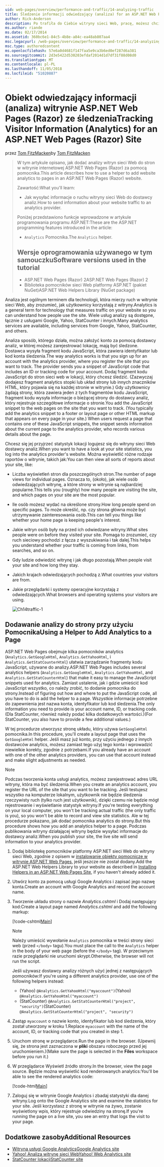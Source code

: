 ```yaml
---
uid: web-pages/overview/performance-and-traffic/14-analyzing-traffic
title: Śledzenie informacji odwiedzający (analiza) for an ASP.NET Web Pages (Razor) lokacji | Dokumentacja firmy Microsoft
author: Rick-Anderson
description: Po trafiła do Ciebie witryny sieci Web, pracę, możesz chcieć analizowanie ruchu witryny sieci Web.
ms.author: riande
ms.date: 02/17/2014
ms.assetid: 360bc6e1-84c5-4b8e-a84c-ea48ab807aa4
msc.legacyurl: /web-pages/overview/performance-and-traffic/14-analyzing-traffic
msc.type: authoredcontent
ms.openlocfilehash: 57e6a0d4681f147faa5e9ca3b6ed0ef287d6a381
ms.sourcegitcommit: 2d3e5422d530203efdaf2014d1d7df31f88d08d0
ms.translationtype: MT
ms.contentlocale: pl-PL
ms.lasthandoff: 11/05/2018
ms.locfileid: "51020887"
---
```

<a name="tracking-visitor-information-analytics-for-an-aspnet-web-pages-razor-site"></a><span data-ttu-id="9b01a-103">Obiekt odwiedzający informacji (analiza) witrynie ASP.NET Web Pages (Razor) ze śledzenia</span><span class="sxs-lookup"><span data-stu-id="9b01a-103">Tracking Visitor Information (Analytics) for an ASP.NET Web Pages (Razor) Site</span></span>
====================
<span data-ttu-id="9b01a-104">przez [Tom FitzMacken](https://github.com/tfitzmac)</span><span class="sxs-lookup"><span data-stu-id="9b01a-104">by [Tom FitzMacken](https://github.com/tfitzmac)</span></span>

> <span data-ttu-id="9b01a-105">W tym artykule opisano, jak dodać analizy witryn sieci Web do stron w witrynie internetowej ASP.NET Web Pages (Razor) za pomocą pomocnika.</span><span class="sxs-lookup"><span data-stu-id="9b01a-105">This article describes how to use a helper to add website analytics to pages in an ASP.NET Web Pages (Razor) website.</span></span>
> 
> <span data-ttu-id="9b01a-106">Zawartość:</span><span class="sxs-lookup"><span data-stu-id="9b01a-106">What you'll learn:</span></span>
> 
> - <span data-ttu-id="9b01a-107">Jak wysyłać informacje o ruchu witryny sieci Web do dostawcy analiz.</span><span class="sxs-lookup"><span data-stu-id="9b01a-107">How to send information about your website traffic to an analytics provider.</span></span>
> 
> <span data-ttu-id="9b01a-108">Poniżej przedstawiono funkcje wprowadzone w artykule programowania programu ASP.NET:</span><span class="sxs-lookup"><span data-stu-id="9b01a-108">These are the ASP.NET programming features introduced in the article:</span></span>
> 
> - <span data-ttu-id="9b01a-109">`Analytics` Pomocnika.</span><span class="sxs-lookup"><span data-stu-id="9b01a-109">The `Analytics` helper.</span></span>
>   
> 
> ## <a name="software-versions-used-in-the-tutorial"></a><span data-ttu-id="9b01a-110">Wersje oprogramowania używanego w tym samouczku</span><span class="sxs-lookup"><span data-stu-id="9b01a-110">Software versions used in the tutorial</span></span>
> 
> 
> - <span data-ttu-id="9b01a-111">ASP.NET Web Pages (Razor) 2</span><span class="sxs-lookup"><span data-stu-id="9b01a-111">ASP.NET Web Pages (Razor) 2</span></span>
> - <span data-ttu-id="9b01a-112">Biblioteka pomocników sieci Web platformy ASP.NET (pakiet NuGet)</span><span class="sxs-lookup"><span data-stu-id="9b01a-112">ASP.NET Web Helpers Library (NuGet package)</span></span>


<span data-ttu-id="9b01a-113">Analiza jest ogólnym terminem dla technologii, która mierzy ruch w witrynie sieci Web, aby zrozumieć, jak użytkownicy korzystają z witryny.</span><span class="sxs-lookup"><span data-stu-id="9b01a-113">Analytics is a general term for technology that measures traffic on your website so you can understand how people use the site.</span></span> <span data-ttu-id="9b01a-114">Wiele usług analizy są dostępne, łącznie z usługami Google, Yahoo, StatCounter i innych.</span><span class="sxs-lookup"><span data-stu-id="9b01a-114">Many analytics services are available, including services from Google, Yahoo, StatCounter, and others.</span></span>

<span data-ttu-id="9b01a-115">Analiza sposób, którego działa, można założyć konto za pomocą dostawcy analiz, w której możesz zarejestrować lokację, mają być śledzone. Dostawca wysyła fragment kodu JavaScript, która zawiera identyfikator lub kod konta śledzenia.</span><span class="sxs-lookup"><span data-stu-id="9b01a-115">The way analytics works is that you sign up for an account with the analytics provider, where you register the site that you want to track. The provider sends you a snippet of JavaScript code that includes an ID or tracking code for your account.</span></span> <span data-ttu-id="9b01a-116">Dodaj fragment kodu JavaScript do stron sieci web w lokacji, który chcesz śledzić. (Zazwyczaj dodajesz fragment analytics stopki lub układ strony lub innych znaczników HTML, który pojawia się na każdej stronie w witrynie.) Gdy użytkownicy żądają strony, która zawiera jeden z tych fragmentów kodu JavaScript, fragment kodu wysyła informacje o bieżącej strony do dostawcy analiz, który rejestruje szczegółowe informacje o stronie.</span><span class="sxs-lookup"><span data-stu-id="9b01a-116">You add the JavaScript snippet to the web pages on the site that you want to track. (You typically add the analytics snippet to a footer or layout page or other HTML markup that appears on every page in your site.) When users request a page that contains one of these JavaScript snippets, the snippet sends information about the current page to the analytics provider, who records various details about the page.</span></span>

<span data-ttu-id="9b01a-117">Chcesz się jej przyjrzeć statystyk lokacji logujesz się do witryny sieci Web dostawcy analiz.</span><span class="sxs-lookup"><span data-stu-id="9b01a-117">When you want to have a look at your site statistics, you log into the analytics provider's website.</span></span> <span data-ttu-id="9b01a-118">Można wyświetlić różne rodzaje raportów o witrynie, takich jak:</span><span class="sxs-lookup"><span data-stu-id="9b01a-118">You can then view all sorts of reports about your site, like:</span></span>

- <span data-ttu-id="9b01a-119">Liczba wyświetleń stron dla poszczególnych stron.</span><span class="sxs-lookup"><span data-stu-id="9b01a-119">The number of page views for individual pages.</span></span> <span data-ttu-id="9b01a-120">Oznacza to, (około), jak wiele osób odwiedzających witrynę, a które strony w witrynie są najbardziej popularne.</span><span class="sxs-lookup"><span data-stu-id="9b01a-120">This tells you (roughly) how many people are visiting the site, and which pages on your site are the most popular.</span></span>
- <span data-ttu-id="9b01a-121">Ile osób możesz wydać na określone strony.</span><span class="sxs-lookup"><span data-stu-id="9b01a-121">How long people spend on specific pages.</span></span> <span data-ttu-id="9b01a-122">To może określić, np. czy strona główna może być utrzymywanie zainteresowania osób.</span><span class="sxs-lookup"><span data-stu-id="9b01a-122">This can tell you things like whether your home page is keeping people's interest.</span></span>
- <span data-ttu-id="9b01a-123">Jakie witryn osób były na przed ich odwiedzane witryny.</span><span class="sxs-lookup"><span data-stu-id="9b01a-123">What sites people were on before they visited your site.</span></span> <span data-ttu-id="9b01a-124">Pomaga to zrozumieć, czy ruch sieciowy pochodzi z łącza z wyszukiwania i tak dalej.</span><span class="sxs-lookup"><span data-stu-id="9b01a-124">This helps you understand whether your traffic is coming from links, from searches, and so on.</span></span>
- <span data-ttu-id="9b01a-125">Gdy ludzie odwiedzić witrynę i jak długo pozostają.</span><span class="sxs-lookup"><span data-stu-id="9b01a-125">When people visit your site and how long they stay.</span></span>
- <span data-ttu-id="9b01a-126">Jakich krajach odwiedzających pochodzą z.</span><span class="sxs-lookup"><span data-stu-id="9b01a-126">What countries your visitors are from.</span></span>
- <span data-ttu-id="9b01a-127">Jakie przeglądarki i systemy operacyjne korzystają z odwiedzających.</span><span class="sxs-lookup"><span data-stu-id="9b01a-127">What browsers and operating systems your visitors are using.</span></span>

    ![Ch14traffic-1](14-analyzing-traffic/_static/image1.jpg)

## <a name="using-a-helper-to-add-analytics-to-a-page"></a><span data-ttu-id="9b01a-129">Dodawanie analizy do strony przy użyciu Pomocnika</span><span class="sxs-lookup"><span data-stu-id="9b01a-129">Using a Helper to Add Analytics to a Page</span></span>

<span data-ttu-id="9b01a-130">ASP.NET Web Pages obejmuje kilka pomocników analytics (`Analytics.GetGoogleHtml`, `Analytics.GetYahooHtml`, i `Analytics.GetStatCounterHtml`) ułatwia zarządzanie fragmenty kodu JavaScript, używane do analizy.</span><span class="sxs-lookup"><span data-stu-id="9b01a-130">ASP.NET Web Pages includes several analytics helpers (`Analytics.GetGoogleHtml`, `Analytics.GetYahooHtml`, and `Analytics.GetStatCounterHtml`) that make it easy to manage the JavaScript snippets used for analytics.</span></span> <span data-ttu-id="9b01a-131">Zamiast ustalenie, jak i gdzie umieścić kod JavaScript wszystko, co należy zrobić, to dodanie pomocnika do strony.</span><span class="sxs-lookup"><span data-stu-id="9b01a-131">Instead of figuring out how and where to put the JavaScript code, all you have to do is add the helper to a page.</span></span> <span data-ttu-id="9b01a-132">Wszystkie informacje potrzebne do zapewnienia jest nazwa konta, identyfikator lub kod śledzenia.</span><span class="sxs-lookup"><span data-stu-id="9b01a-132">The only information you need to provide is your account name, ID, or tracking code.</span></span> <span data-ttu-id="9b01a-133">(Dla StatCounter, również należy podać kilka dodatkowych wartości.)</span><span class="sxs-lookup"><span data-stu-id="9b01a-133">(For StatCounter, you also have to provide a few additional values.)</span></span>

<span data-ttu-id="9b01a-134">W tej procedurze utworzysz stronę układu, który używa `GetGoogleHtml` pomocnika.</span><span class="sxs-lookup"><span data-stu-id="9b01a-134">In this procedure, you'll create a layout page that uses the `GetGoogleHtml` helper.</span></span> <span data-ttu-id="9b01a-135">Jeśli masz już konto, przy użyciu jednego z innych dostawców analytics, możesz zamiast tego użyj tego konta i wprowadzić niewielkie korekty, zgodnie z potrzebami.</span><span class="sxs-lookup"><span data-stu-id="9b01a-135">If you already have an account with one of the other analytics providers, you can use that account instead and make slight adjustments as needed.</span></span>

> [!NOTE]
> <span data-ttu-id="9b01a-136">Podczas tworzenia konta usługi analytics, możesz zarejestrować adres URL witryny, która ma być śledzenia.</span><span class="sxs-lookup"><span data-stu-id="9b01a-136">When you create an analytics account, you register the URL of the site that you want to be tracking.</span></span> <span data-ttu-id="9b01a-137">Jeśli testujesz wszystko na komputerze lokalnym, użytkownik nie będzie śledzenia rzeczywisty ruch (tylko ruch jest użytkownik), dzięki czemu nie będzie mógł rejestrowanie i wyświetlanie statystyk witryny.</span><span class="sxs-lookup"><span data-stu-id="9b01a-137">If you're testing everything on your local computer, you won't be tracking actual traffic (the only traffic is you), so you won't be able to record and view site statistics.</span></span> <span data-ttu-id="9b01a-138">Ale w tej procedurze pokazano, jak dodać pomocnika analytics do strony.</span><span class="sxs-lookup"><span data-stu-id="9b01a-138">But this procedure shows how you add an analytics helper to a page.</span></span> <span data-ttu-id="9b01a-139">Podczas publikowania witryny działającej witryny będzie wysyłać informacje do dostawcy analiz.</span><span class="sxs-lookup"><span data-stu-id="9b01a-139">When you publish your site, the live site will send information to your analytics provider.</span></span>


1. <span data-ttu-id="9b01a-140">Dodaj bibliotekę pomocników platformy ASP.NET sieci Web do witryny sieci Web, zgodnie z opisem w [instalowanie obiekty pomocnicze w witrynie ASP.NET Web Pages](https://go.microsoft.com/fwlink/?LinkId=252372), jeśli jeszcze nie został dodany.</span><span class="sxs-lookup"><span data-stu-id="9b01a-140">Add the ASP.NET Web Helpers Library to your website as described in [Installing Helpers in an ASP.NET Web Pages Site](https://go.microsoft.com/fwlink/?LinkId=252372), if you haven't already added it.</span></span>
2. <span data-ttu-id="9b01a-141">Utwórz konto za pomocą usługi Google Analytics i zapisać jego nazwę konta.</span><span class="sxs-lookup"><span data-stu-id="9b01a-141">Create an account with Google Analytics and record the account name.</span></span>
3. <span data-ttu-id="9b01a-142">Tworzenie układu strony o nazwie *Analytics.cshtml* i Dodaj następujący kod:</span><span class="sxs-lookup"><span data-stu-id="9b01a-142">Create a layout page named *Analytics.cshtml* and add the following markup:</span></span>

    [!code-cshtml[Main](14-analyzing-traffic/samples/sample1.cshtml)]

    > [!NOTE]
    > <span data-ttu-id="9b01a-143">Należy umieścić wywołanie `Analytics` pomocnika w treści strony sieci web (przed `</body>` tagu).</span><span class="sxs-lookup"><span data-stu-id="9b01a-143">You must place the call to the `Analytics` helper in the body of your web page (before the `</body>` tag).</span></span> <span data-ttu-id="9b01a-144">W przeciwnym razie przeglądarki nie uruchomi skrypt.</span><span class="sxs-lookup"><span data-stu-id="9b01a-144">Otherwise, the browser will not run the script.</span></span>

    <span data-ttu-id="9b01a-145">Jeśli używasz dostawcy analizy różnych użyć jednej z następujących pomocników:</span><span class="sxs-lookup"><span data-stu-id="9b01a-145">If you're using a different analytics provider, use one of the following helpers instead:</span></span>

    - <span data-ttu-id="9b01a-146">(Yahoo) `@Analytics.GetYahooHtml("myaccount")`</span><span class="sxs-lookup"><span data-stu-id="9b01a-146">(Yahoo) `@Analytics.GetYahooHtml("myaccount")`</span></span>
    - <span data-ttu-id="9b01a-147">(StatCounter) `@Analytics.GetStatCounterHtml("project", "security")`</span><span class="sxs-lookup"><span data-stu-id="9b01a-147">(StatCounter) `@Analytics.GetStatCounterHtml("project", "security")`</span></span>
4. <span data-ttu-id="9b01a-148">Zastąp `myaccount` o nazwie konto, identyfikator lub kod śledzenia, który został utworzony w kroku 1.</span><span class="sxs-lookup"><span data-stu-id="9b01a-148">Replace `myaccount` with the name of the account, ID, or tracking code that you created in step 1.</span></span>
5. <span data-ttu-id="9b01a-149">Uruchom stronę w przeglądarce.</span><span class="sxs-lookup"><span data-stu-id="9b01a-149">Run the page in the browser.</span></span> <span data-ttu-id="9b01a-150">(Upewnij się, że strona jest zaznaczona w **pliki** obszaru roboczego przed jej uruchomieniem.)</span><span class="sxs-lookup"><span data-stu-id="9b01a-150">(Make sure the page is selected in the **Files** workspace before you run it.)</span></span>
6. <span data-ttu-id="9b01a-151">W przeglądarce Wyświetl źródło strony.</span><span class="sxs-lookup"><span data-stu-id="9b01a-151">In the browser, view the page source.</span></span> <span data-ttu-id="9b01a-152">Będzie można wyświetlić kod renderowanych analytics:</span><span class="sxs-lookup"><span data-stu-id="9b01a-152">You'll be able to see the rendered analytics code:</span></span>

    [!code-html[Main](14-analyzing-traffic/samples/sample2.html)]
7. <span data-ttu-id="9b01a-153">Zaloguj się w witrynie Google Analytics i zbadaj statystyki dla danej witryny.</span><span class="sxs-lookup"><span data-stu-id="9b01a-153">Log onto the Google Analytics site and examine the statistics for your site.</span></span> <span data-ttu-id="9b01a-154">Jeśli korzystasz z stronę w witrynie na żywo, zostanie wyświetlony wpis, który rejestruje odwiedziny na stronę.</span><span class="sxs-lookup"><span data-stu-id="9b01a-154">If you're running the page on a live site, you see an entry that logs the visit to your page.</span></span>

<a id="Additional_Resources"></a>
## <a name="additional-resources"></a><span data-ttu-id="9b01a-155">Dodatkowe zasoby</span><span class="sxs-lookup"><span data-stu-id="9b01a-155">Additional Resources</span></span>

- [<span data-ttu-id="9b01a-156">Witryna usługi Google Analytics</span><span class="sxs-lookup"><span data-stu-id="9b01a-156">Google Analytics site</span></span>](https://www.google.com/analytics/)
- [<span data-ttu-id="9b01a-157">Yahoo! Analiza witrynę sieci Web</span><span class="sxs-lookup"><span data-stu-id="9b01a-157">Yahoo! Web Analytics site</span></span>](http://help.yahoo.com/l/us/yahoo/ywa/)
- [<span data-ttu-id="9b01a-158">StatCounter lokacji</span><span class="sxs-lookup"><span data-stu-id="9b01a-158">StatCounter site</span></span>](http://statcounter.com/)
